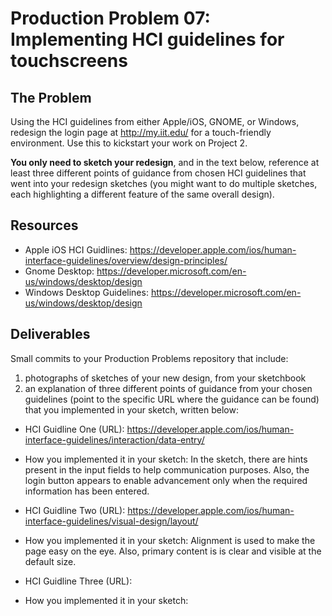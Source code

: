 # Production Problem 07: Implementing HCI guidelines for touchscreens

## The Problem

Using the HCI guidelines from either Apple/iOS, GNOME, or Windows, redesign the login page at
http://my.iit.edu/ for a touch-friendly environment. Use this to kickstart your work on Project 2.

**You only need to sketch your redesign**, and in the text below, reference at least three different
points of guidance from chosen HCI guidelines that went into your redesign sketches (you might
want to do multiple sketches, each highlighting a different feature of the same overall design).

## Resources

* Apple iOS HCI Guidlines:
  https://developer.apple.com/ios/human-interface-guidelines/overview/design-principles/
* Gnome Desktop:
  https://developer.microsoft.com/en-us/windows/desktop/design
* Windows Desktop Guidelines:
  https://developer.microsoft.com/en-us/windows/desktop/design

## Deliverables

Small commits to your Production Problems repository that include:

1) photographs of sketches of your new design, from your sketchbook
2) an explanation of three different points of guidance from your chosen guidelines (point to the
   specific URL where the guidance can be found) that you implemented in your sketch, written below:

* HCI Guidline One (URL): https://developer.apple.com/ios/human-interface-guidelines/interaction/data-entry/
* How you implemented it in your sketch: In the sketch, there are hints present in the input fields to help communication purposes. 
	Also, the login button appears to enable advancement only when the required information has been entered.

* HCI Guidline Two (URL): https://developer.apple.com/ios/human-interface-guidelines/visual-design/layout/
* How you implemented it in your sketch: Alignment is used to make the page easy on the eye. 
Also, primary content is is clear and visible at the default size.

* HCI Guidline Three (URL): 
* How you implemented it in your sketch:                                          
